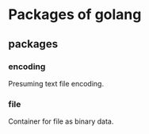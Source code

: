 # Packages of golang

## packages

### encoding
Presuming text file encoding.

### file
Container for file as binary data.
